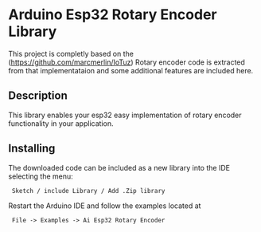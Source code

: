 # Arduino Esp32 Rotary Encoder Library

This project is completly based on the (https://github.com/marcmerlin/IoTuz)
Rotary encoder code is extracted from that implementataion and some additional features are included here.


## Description

This library enables your esp32 easy implementation of rotary encoder functionality in your application.

## Installing

The downloaded code can be included as a new library into the IDE selecting the menu:

     Sketch / include Library / Add .Zip library

Restart the Arduino IDE and follow the examples located at

     File -> Examples -> Ai Esp32 Rotary Encoder

